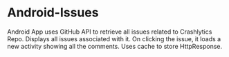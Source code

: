 # Android-Issues
Android App uses GitHub API to retrieve all issues related to Crashlytics Repo.
Displays all issues associated with it. On clicking the issue, it loads a new activity showing all the comments.
Uses cache to store HttpResponse. 
